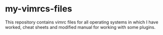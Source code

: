 # my-vimrcs-files

This repository contains vimrc files for all operating systems in which I have worked, cheat sheets and modified manual for working with some plugins.

